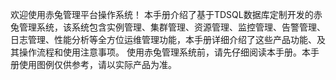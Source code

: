 欢迎使用赤兔管理平台操作系统！
本手册介绍了基于TDSQL数据库定制开发的赤兔管理系统，该系统包含实例管理、集群管理、资源管理、监控管理、告警管理、日志管理、性能分析等全方位运维管理功能，本手册详细介绍了这些产品功能、及其操作流程和使用注意事项。
使用赤兔管理系统前，请先仔细阅读本手册。本手册使用图例仅供参考，请以实际产品为准。
